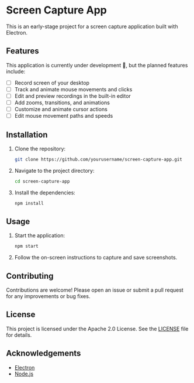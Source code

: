 # Screen Capture App

This is an early-stage project for a screen capture application built with Electron.

## Features

This application is currently under development 🚧, but the planned features include:

- [ ] Record screen of your desktop
- [ ] Track and animate mouse movements and clicks
- [ ] Edit and preview recordings in the built-in editor
- [ ] Add zooms, transitions, and animations
- [ ] Customize and animate cursor actions
- [ ] Edit mouse movement paths and speeds

## Installation

1. Clone the repository:
    ```bash
    git clone https://github.com/yourusername/screen-capture-app.git
    ```
2. Navigate to the project directory:
    ```bash
    cd screen-capture-app
    ```
3. Install the dependencies:
    ```bash
    npm install
    ```

## Usage

1. Start the application:
    ```bash
    npm start
    ```
2. Follow the on-screen instructions to capture and save screenshots.

## Contributing

Contributions are welcome! Please open an issue or submit a pull request for any improvements or bug fixes.

## License

This project is licensed under the Apache 2.0 License. See the [LICENSE](LICENSE.txt) file for details.

## Acknowledgements

- [Electron](https://www.electronjs.org/)
- [Node.js](https://nodejs.org/)
